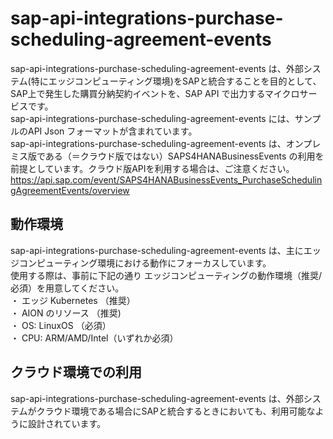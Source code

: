# sap-api-integrations-purchase-scheduling-agreement-events    
sap-api-integrations-purchase-scheduling-agreement-events は、外部システム(特にエッジコンピューティング環境)をSAPと統合することを目的として、SAP上で発生した購買分納契約イベントを、SAP API で出力するマイクロサービスです。  
sap-api-integrations-purchase-scheduling-agreement-events には、サンプルのAPI Json フォーマットが含まれています。  
sap-api-integrations-purchase-scheduling-agreement-events は、オンプレミス版である（＝クラウド版ではない）SAPS4HANABusinessEvents の利用を前提としています。クラウド版APIを利用する場合は、ご注意ください。  
https://api.sap.com/event/SAPS4HANABusinessEvents_PurchaseSchedulingAgreementEvents/overview

## 動作環境  
sap-api-integrations-purchase-scheduling-agreement-events は、主にエッジコンピューティング環境における動作にフォーカスしています。  
使用する際は、事前に下記の通り エッジコンピューティングの動作環境（推奨/必須）を用意してください。  
・ エッジ Kubernetes （推奨）  
・ AION のリソース （推奨)  
・ OS: LinuxOS （必須）  
・ CPU: ARM/AMD/Intel（いずれか必須）  

## クラウド環境での利用  
sap-api-integrations-purchase-scheduling-agreement-events は、外部システムがクラウド環境である場合にSAPと統合するときにおいても、利用可能なように設計されています。  